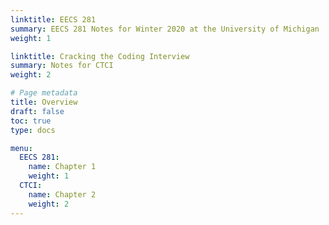 ```yaml
---
linktitle: EECS 281
summary: EECS 281 Notes for Winter 2020 at the University of Michigan
weight: 1

linktitle: Cracking the Coding Interview
summary: Notes for CTCI
weight: 2

# Page metadata
title: Overview
draft: false
toc: true
type: docs

menu:
  EECS 281:
    name: Chapter 1
    weight: 1
  CTCI:
    name: Chapter 2
    weight: 2
---
```

